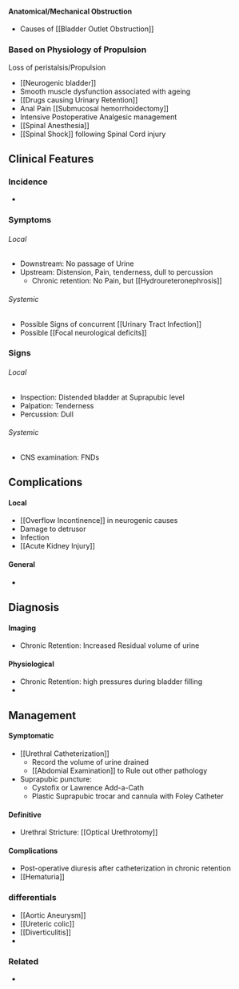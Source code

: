 
#### Anatomical/Mechanical Obstruction
- Causes of [[Bladder Outlet Obstruction]] 
### Based on Physiology of Propulsion
Loss of peristalsis/Propulsion
- [[Neurogenic bladder]]
- Smooth muscle dysfunction associated with ageing
- [[Drugs causing Urinary Retention]]
- Anal Pain [[Submucosal hemorrhoidectomy]] 
- Intensive Postoperative Analgesic management
- [[Spinal Anesthesia]] 
- [[Spinal Shock]] following Spinal Cord injury


## Clinical Features

### Incidence
- 
### Symptoms
###### Local 
- Downstream: No passage of Urine
- Upstream: Distension, Pain, tenderness, dull to percussion
	- Chronic retention: No Pain, but [[Hydroureteronephrosis]] 
###### Systemic 
- Possible Signs of concurrent [[Urinary Tract Infection]] 
- Possible [[Focal neurological deficits]] 
### Signs
###### Local
- Inspection: Distended bladder at Suprapubic level
- Palpation: Tenderness
- Percussion: Dull

###### Systemic
- CNS examination: FNDs

## Complications

#### Local
- [[Overflow Incontinence]] in neurogenic causes
- Damage to detrusor
- Infection 
- [[Acute Kidney Injury]]

#### General
- 

## Diagnosis
#### Imaging
- Chronic Retention: Increased Residual volume of urine 
#### Physiological
- Chronic Retention: high pressures during bladder filling
- 

## Management
#### Symptomatic
- [[Urethral Catheterization]]
	- Record the volume of urine drained
	- [[Abdomial Examination]] to Rule out other pathology
- Suprapubic puncture: 
	- Cystofix or Lawrence Add-a-Cath
	- Plastic Suprapubic trocar and cannula with Foley Catheter
#### Definitive
- Urethral Stricture: [[Optical Urethrotomy]] 

#### Complications
- Post-operative diuresis after catheterization in chronic retention
- [[Hematuria]]

### differentials
- [[Aortic Aneurysm]]
- [[Ureteric colic]]
- [[Diverticulitis]]
- 

### Related
- 




